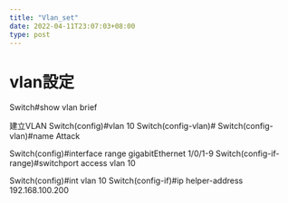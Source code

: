 ```yaml
---
title: "Vlan_set"
date: 2022-04-11T23:07:03+08:00
type: post
---
```


# vlan設定

Switch#show vlan brief 


建立VLAN
Switch(config)#vlan 10
Switch(config-vlan)#
Switch(config-vlan)#name Attack

Switch(config)#interface range gigabitEthernet 1/0/1-9
Switch(config-if-range)#switchport  access  vlan 10



Switch(config)#int vlan 10
Switch(config-if)#ip helper-address 192.168.100.200


